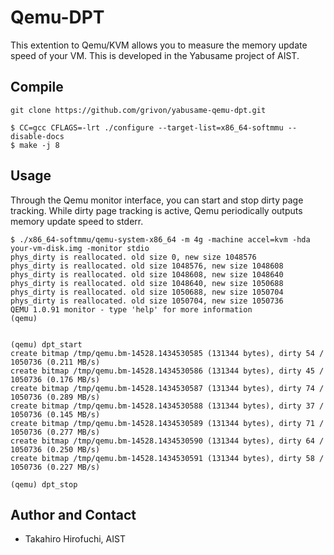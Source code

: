 # Qemu-DPT

This extention to Qemu/KVM allows you to measure the memory update speed of your VM.
This is developed in the Yabusame project of AIST.



## Compile

```
git clone https://github.com/grivon/yabusame-qemu-dpt.git
```

```
$ CC=gcc CFLAGS=-lrt ./configure --target-list=x86_64-softmmu --disable-docs
$ make -j 8
```

## Usage

Through the Qemu monitor interface, you can start and stop dirty page tracking.
While dirty page tracking is active, Qemu periodically outputs memory update speed to stderr.


```
$ ./x86_64-softmmu/qemu-system-x86_64 -m 4g -machine accel=kvm -hda your-vm-disk.img -monitor stdio
phys_dirty is reallocated. old size 0, new size 1048576
phys_dirty is reallocated. old size 1048576, new size 1048608
phys_dirty is reallocated. old size 1048608, new size 1048640
phys_dirty is reallocated. old size 1048640, new size 1050688
phys_dirty is reallocated. old size 1050688, new size 1050704
phys_dirty is reallocated. old size 1050704, new size 1050736
QEMU 1.0.91 monitor - type 'help' for more information
(qemu)


(qemu) dpt_start
create bitmap /tmp/qemu.bm-14528.1434530585 (131344 bytes), dirty 54 / 1050736 (0.211 MB/s)
create bitmap /tmp/qemu.bm-14528.1434530586 (131344 bytes), dirty 45 / 1050736 (0.176 MB/s)
create bitmap /tmp/qemu.bm-14528.1434530587 (131344 bytes), dirty 74 / 1050736 (0.289 MB/s)
create bitmap /tmp/qemu.bm-14528.1434530588 (131344 bytes), dirty 37 / 1050736 (0.145 MB/s)
create bitmap /tmp/qemu.bm-14528.1434530589 (131344 bytes), dirty 71 / 1050736 (0.277 MB/s)
create bitmap /tmp/qemu.bm-14528.1434530590 (131344 bytes), dirty 64 / 1050736 (0.250 MB/s)
create bitmap /tmp/qemu.bm-14528.1434530591 (131344 bytes), dirty 58 / 1050736 (0.227 MB/s)

(qemu) dpt_stop
```

## Author and Contact

* Takahiro Hirofuchi, AIST
